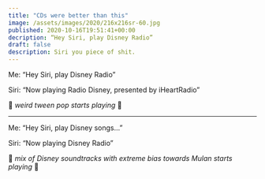 ```yaml
---
title: "CDs were better than this"
image: /assets/images/2020/216x216sr-60.jpg
published: 2020-10-16T19:51:41+00:00
decription: “Hey Siri, play Disney Radio”
draft: false
description: Siri you piece of shit.
---
```


Me: “Hey Siri, play Disney Radio”

Siri: “Now playing Radio Disney, presented by iHeartRadio”

🎵 _weird tween pop starts playing_ 🎵

---

Me: “Hey Siri, play Disney songs…”

Siri: “Now playing Disney Radio”

🎵 _mix of Disney soundtracks with extreme bias towards Mulan starts playing_ 🎵
